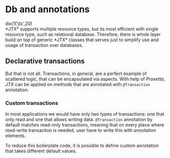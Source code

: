 # Db and annotations

<div class="doc1"><js>doc1('jtx',20)</js></div>
*JTX* supports multiple resource types, but its most efficient with
single resource type, such as relational database. Therefore, there is
whole layer build on top of generic *JTX* classes that serves just to
simplify use and usage of transaction over databases.

## Declarative transactions

But that is not all. Transactions, in general, are a perfect example of
scattered logic, that can be encapsulated via aspects. With help of
*Proxetta*, *JTX* can be applied on methods that are annotated with
`@Transaction` annotation.

### Custom transactions

In most applications we would have only two types of transactions: one
that only read and one that allows writing data. `@Transaction`
annotation by default matches read-only transactions, meaning that on
every place where read-write transaction is needed, user have to write
this with annotation elements.

To reduce this boilerplate code, it is possible to define custom
annotation that takes different default values.
